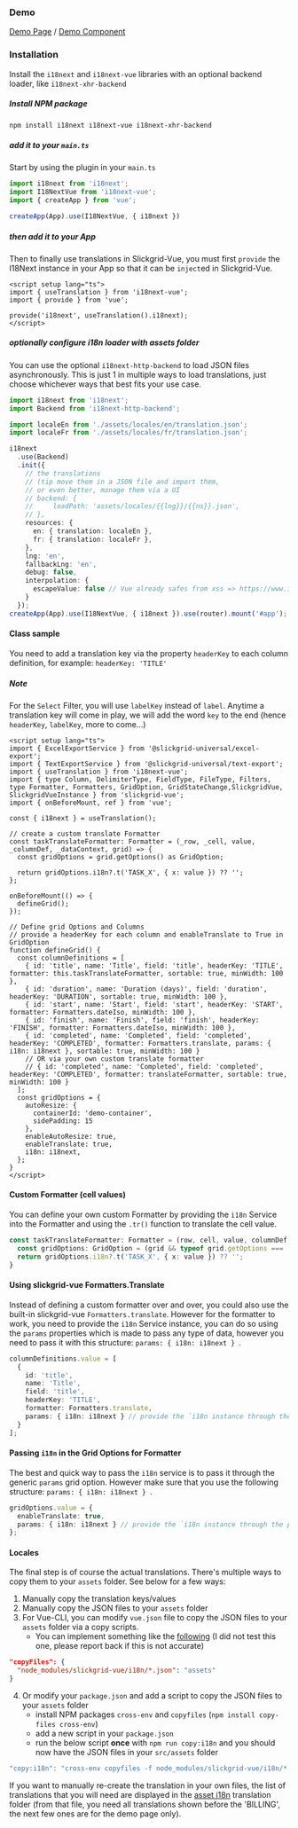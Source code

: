 ### Demo
[Demo Page](https://ghiscoding.github.io/slickgrid-vue/#/slickgrid/Example12) / [Demo Component](https://github.com/ghiscoding/slickgrid-universal/blob/master/demos/vue/src/components/Example12.vue)

### Installation

Install the `i18next` and `i18next-vue` libraries with an optional backend loader, like `i18next-xhr-backend`

##### Install NPM package

```sh
npm install i18next i18next-vue i18next-xhr-backend
```

##### add it to your `main.ts`

Start by using the plugin in your `main.ts`

```ts
import i18next from 'i18next';
import I18NextVue from 'i18next-vue';
import { createApp } from 'vue';

createApp(App).use(I18NextVue, { i18next })
```

##### then add it to your App

Then to finally use translations in Slickgrid-Vue, you must first `provide` the I18Next instance in your App so that it can be `inject`ed in Slickgrid-Vue.

```vue
<script setup lang="ts">
import { useTranslation } from 'i18next-vue';
import { provide } from 'vue';

provide('i18next', useTranslation().i18next);
</script>
```

##### optionally configure i18n loader with assets folder

You can use the optional `i18next-http-backend` to load JSON files asynchronously. This is just 1 in multiple ways to load translations, just choose whichever ways that best fits your use case.

```ts
import i18next from 'i18next';
import Backend from 'i18next-http-backend';

import localeEn from './assets/locales/en/translation.json';
import localeFr from './assets/locales/fr/translation.json';

i18next
  .use(Backend)
  .init({
    // the translations
    // (tip move them in a JSON file and import them,
    // or even better, manage them via a UI
    // backend: {
    //     loadPath: 'assets/locales/{{lng}}/{{ns}}.json',
    // },
    resources: {
      en: { translation: localeEn },
      fr: { translation: localeFr },
    },
    lng: 'en',
    fallbackLng: 'en',
    debug: false,
    interpolation: {
      escapeValue: false // Vue already safes from xss => https://www.i18next.com/translation-function/interpolation#unescape
    }
  });
createApp(App).use(I18NextVue, { i18next }).use(router).mount('#app');
```

#### Class sample
You need to add a translation key via the property `headerKey` to each column definition, for example: `headerKey: 'TITLE'`

##### Note
For the `Select` Filter, you will use `labelKey` instead of `label`. Anytime a translation key will come in play, we will add the word `key` to the end (hence `headerKey`, `labelKey`, more to come...)

```vue
<script setup lang="ts">
import { ExcelExportService } from '@slickgrid-universal/excel-export';
import { TextExportService } from '@slickgrid-universal/text-export';
import { useTranslation } from 'i18next-vue';
import { type Column, DelimiterType, FieldType, FileType, Filters, type Formatter, Formatters, GridOption, GridStateChange,SlickgridVue, SlickgridVueInstance } from 'slickgrid-vue';
import { onBeforeMount, ref } from 'vue';

const { i18next } = useTranslation();

// create a custom translate Formatter
const taskTranslateFormatter: Formatter = (_row, _cell, value, _columnDef, _dataContext, grid) => {
  const gridOptions = grid.getOptions() as GridOption;

  return gridOptions.i18n?.t('TASK_X', { x: value }) ?? '';
};

onBeforeMount(() => {
  defineGrid();
});

// Define grid Options and Columns
// provide a headerKey for each column and enableTranslate to True in GridOption
function defineGrid() {
  const columnDefinitions = [
    { id: 'title', name: 'Title', field: 'title', headerKey: 'TITLE', formatter: this.taskTranslateFormatter, sortable: true, minWidth: 100 },
    { id: 'duration', name: 'Duration (days)', field: 'duration', headerKey: 'DURATION', sortable: true, minWidth: 100 },
    { id: 'start', name: 'Start', field: 'start', headerKey: 'START', formatter: Formatters.dateIso, minWidth: 100 },
    { id: 'finish', name: 'Finish', field: 'finish', headerKey: 'FINISH', formatter: Formatters.dateIso, minWidth: 100 },
    { id: 'completed', name: 'Completed', field: 'completed', headerKey: 'COMPLETED', formatter: Formatters.translate, params: { i18n: i18next }, sortable: true, minWidth: 100 }
    // OR via your own custom translate formatter
    // { id: 'completed', name: 'Completed', field: 'completed', headerKey: 'COMPLETED', formatter: translateFormatter, sortable: true, minWidth: 100 }
  ];
  const gridOptions = {
    autoResize: {
      containerId: 'demo-container',
      sidePadding: 15
    },
    enableAutoResize: true,
    enableTranslate: true,
    i18n: i18next,
  };
}
</script>
```

#### Custom Formatter (cell values)
You can define your own custom Formatter by providing the `i18n` Service into the Formatter and using the `.tr()` function to translate the cell value.
```ts
const taskTranslateFormatter: Formatter = (row, cell, value, columnDef, dataContext, grid) => {
  const gridOptions: GridOption = (grid && typeof grid.getOptions === 'function') ? grid.getOptions() : {};
  return gridOptions.i18n?.t('TASK_X', { x: value }) ?? '';
}
```

#### Using slickgrid-vue Formatters.Translate
Instead of defining a custom formatter over and over, you could also use the built-in slickgrid-vue `Formatters.translate`. However for the formatter to work, you need to provide the `i18n` Service instance, you can do so using the `params` properties which is made to pass any type of data, however you need to pass it with this structure: `params: { i18n: i18next } `.
```ts
columnDefinitions.value = [
  {
    id: 'title',
    name: 'Title',
    field: 'title',
    headerKey: 'TITLE',
    formatter: Formatters.translate,
    params: { i18n: i18next } // provide the `i18n instance through the params.i18n property
  }
];
```

#### Passing `i18n` in the Grid Options for Formatter
The best and quick way to pass the `i18n` service is to pass it through the generic `params` grid option. However make sure that you use the following structure: `params: { i18n: i18next } `.
```ts
gridOptions.value = {
  enableTranslate: true,
  params: { i18n: i18next } // provide the `i18n instance through the params.i18n property
};
```

#### Locales
The final step is of course the actual translations. There's multiple ways to copy them to your `assets` folder. See below for a few ways:
1. Manually copy the translation keys/values
2. Manually copy the JSON files to your `assets` folder
3. For Vue-CLI, you can modify `vue.json` file to copy the JSON files to your `assets` folder via a copy scripts.
   - You can implement something like the [following](https://stackoverflow.com/a/43733694/1212166) (I did not test this one, please report back if this is not accurate)
```json
"copyFiles": {
  "node_modules/slickgrid-vue/i18n/*.json": "assets"
}
```
4. Or modify your `package.json` and add a script to copy the JSON files to your `assets` folder
   - install NPM packages `cross-env` and `copyfiles` (`npm install copy-files cross-env`)
   - add a new script in your `package.json`
   - run the below script **once** with `npm run copy:i18n` and you should now have the JSON files in your `src/assets` folder
```js
"copy:i18n": "cross-env copyfiles -f node_modules/slickgrid-vue/i18n/*.json assets/i18n"
```
If you want to manually re-create the translation in your own files, the list of translations that you will need are displayed in the [asset i18n](https://github.com/ghiscoding/slickgrid-vue/tree/master/slickgrid-vue/assets/i18n) translation folder (from that file, you need all translations shown before the 'BILLING', the next few ones are for the demo page only).
